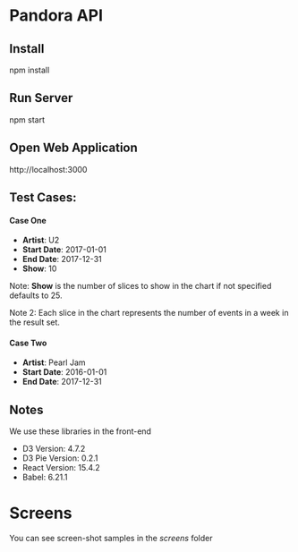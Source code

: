 # Pandora API

## Install

npm install

## Run Server

npm start

## Open Web Application

http://localhost:3000

## Test Cases:

#### Case One

- **Artist**: U2
- **Start Date**: 2017-01-01
- **End Date**: 2017-12-31
- **Show**: 10

Note: **Show** is the number of slices to show in the chart if not specified defaults to 25. 

Note 2: Each slice in the chart represents the number of events in a week in the result set.

#### Case Two

- **Artist**: Pearl Jam
- **Start Date**: 2016-01-01
- **End Date**: 2017-12-31

## Notes

We use these libraries in the front-end

- D3 Version: 4.7.2
- D3 Pie Version: 0.2.1
- React Version: 15.4.2
- Babel: 6.21.1

# Screens

You can see screen-shot samples in the _screens_ folder
